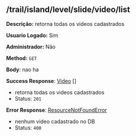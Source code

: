 ## /trail/island/level/slide/video/list

**Descrição:** retorna todas os videos cadastrados

**Usuario Logado:** Sim

**Administrador:** Não

**Method:** `GET`

**Body**: nao ha

**Success Response**: [Video](../../../../src/domain/trilhas/@entities/video.ts) [] 
- retorna todas os videos cadastrados
- Status: `201`

**Error Response**: [ResourceNotFoundError](../../../../src/core/errors/resource-not-found-error.ts)
- nenhum video cadastrado no DB
- Status: `400`
